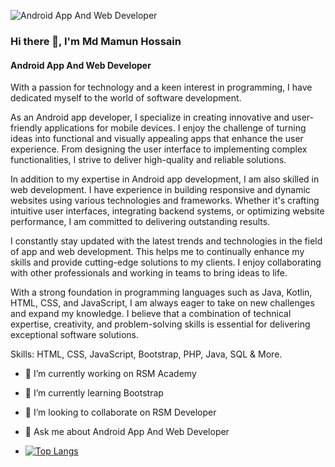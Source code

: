 ![Android App And Web Developer](https://scontent.fdac157-1.fna.fbcdn.net/v/t39.30808-6/352378148_3100759520220849_492921210729573488_n.jpg?stp=dst-jpg_p180x540&_nc_cat=106&cb=99be929b-59f725be&ccb=1-7&_nc_sid=19026a&_nc_ohc=zfhcfCJlaNQAX-LTJoM&_nc_ht=scontent.fdac157-1.fna&oh=00_AfDcHlq6bFKTIxZk35dLoi-sCAuv76ZVMyowgZtYuDpKNw&oe=64ABBB4E)

### Hi there 👋, I'm Md Mamun Hossain
#### Android App And Web Developer

With a passion for technology and a keen interest in programming, I have dedicated myself to the world of software development.

As an Android app developer, I specialize in creating innovative and user-friendly applications for mobile devices. I enjoy the challenge of turning ideas into functional and visually appealing apps that enhance the user experience. From designing the user interface to implementing complex functionalities, I strive to deliver high-quality and reliable solutions.

In addition to my expertise in Android app development, I am also skilled in web development. I have experience in building responsive and dynamic websites using various technologies and frameworks. Whether it's crafting intuitive user interfaces, integrating backend systems, or optimizing website performance, I am committed to delivering outstanding results.

I constantly stay updated with the latest trends and technologies in the field of app and web development. This helps me to continually enhance my skills and provide cutting-edge solutions to my clients. I enjoy collaborating with other professionals and working in teams to bring ideas to life.

With a strong foundation in programming languages such as Java, Kotlin, HTML, CSS, and JavaScript, I am always eager to take on new challenges and expand my knowledge. I believe that a combination of technical expertise, creativity, and problem-solving skills is essential for delivering exceptional software solutions.

Skills: HTML, CSS, JavaScript, Bootstrap, PHP, Java, SQL & More.

- 🔭 I’m currently working on RSM Academy 
- 🌱 I’m currently learning Bootstrap 
- 👯 I’m looking to collaborate on RSM Developer 
- 💬 Ask me about Android App And Web Developer

- [![Top Langs](https://github-readme-stats.vercel.app/api/top-langs/?username=GmMamunH)](https://github.com/anuraghazra/github-readme-stats)
